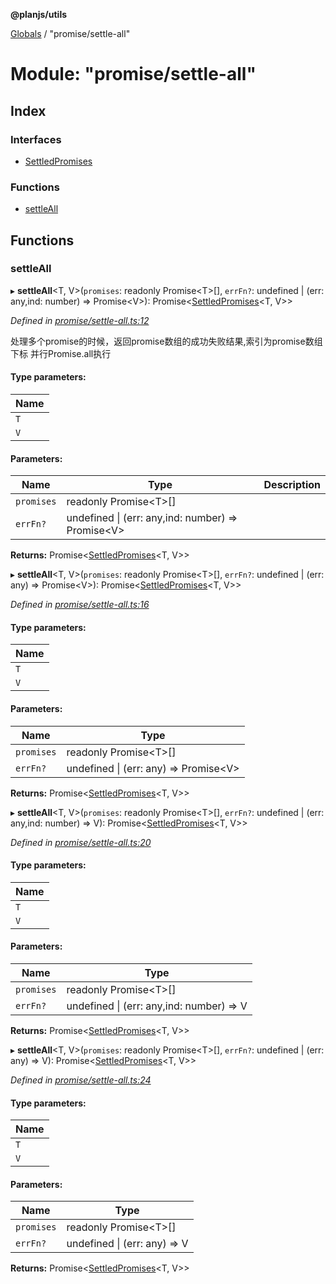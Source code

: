 **@planjs/utils**

[Globals](../README.md) / "promise/settle-all"

# Module: "promise/settle-all"

## Index

### Interfaces

* [SettledPromises](../interfaces/_promise_settle_all_.settledpromises.md)

### Functions

* [settleAll](_promise_settle_all_.md#settleall)

## Functions

### settleAll

▸ **settleAll**\<T, V>(`promises`: readonly Promise\<T>[], `errFn?`: undefined \| (err: any,ind: number) => Promise\<V>): Promise\<[SettledPromises](../interfaces/_promise_settle_all_.settledpromises.md)\<T, V>>

*Defined in [promise/settle-all.ts:12](https://github.com/planjs/utils/blob/af978cc/src/promise/settle-all.ts#L12)*

处理多个promise的时候，返回promise数组的成功失败结果,索引为promise数组下标
并行Promise.all执行

#### Type parameters:

Name |
------ |
`T` |
`V` |

#### Parameters:

Name | Type | Description |
------ | ------ | ------ |
`promises` | readonly Promise\<T>[] |  |
`errFn?` | undefined \| (err: any,ind: number) => Promise\<V> |   |

**Returns:** Promise\<[SettledPromises](../interfaces/_promise_settle_all_.settledpromises.md)\<T, V>>

▸ **settleAll**\<T, V>(`promises`: readonly Promise\<T>[], `errFn?`: undefined \| (err: any) => Promise\<V>): Promise\<[SettledPromises](../interfaces/_promise_settle_all_.settledpromises.md)\<T, V>>

*Defined in [promise/settle-all.ts:16](https://github.com/planjs/utils/blob/af978cc/src/promise/settle-all.ts#L16)*

#### Type parameters:

Name |
------ |
`T` |
`V` |

#### Parameters:

Name | Type |
------ | ------ |
`promises` | readonly Promise\<T>[] |
`errFn?` | undefined \| (err: any) => Promise\<V> |

**Returns:** Promise\<[SettledPromises](../interfaces/_promise_settle_all_.settledpromises.md)\<T, V>>

▸ **settleAll**\<T, V>(`promises`: readonly Promise\<T>[], `errFn?`: undefined \| (err: any,ind: number) => V): Promise\<[SettledPromises](../interfaces/_promise_settle_all_.settledpromises.md)\<T, V>>

*Defined in [promise/settle-all.ts:20](https://github.com/planjs/utils/blob/af978cc/src/promise/settle-all.ts#L20)*

#### Type parameters:

Name |
------ |
`T` |
`V` |

#### Parameters:

Name | Type |
------ | ------ |
`promises` | readonly Promise\<T>[] |
`errFn?` | undefined \| (err: any,ind: number) => V |

**Returns:** Promise\<[SettledPromises](../interfaces/_promise_settle_all_.settledpromises.md)\<T, V>>

▸ **settleAll**\<T, V>(`promises`: readonly Promise\<T>[], `errFn?`: undefined \| (err: any) => V): Promise\<[SettledPromises](../interfaces/_promise_settle_all_.settledpromises.md)\<T, V>>

*Defined in [promise/settle-all.ts:24](https://github.com/planjs/utils/blob/af978cc/src/promise/settle-all.ts#L24)*

#### Type parameters:

Name |
------ |
`T` |
`V` |

#### Parameters:

Name | Type |
------ | ------ |
`promises` | readonly Promise\<T>[] |
`errFn?` | undefined \| (err: any) => V |

**Returns:** Promise\<[SettledPromises](../interfaces/_promise_settle_all_.settledpromises.md)\<T, V>>

